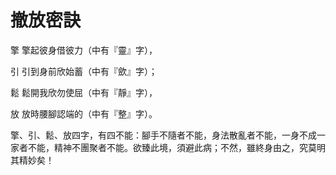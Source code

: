 # 撤放密訣

擎	擎起彼身借彼力（中有『靈』字），

引  	引到身前欣始蓄（中有『歛』字）；

鬆	鬆開我欣勿使屈（中有『靜』字），

放	放時腰腳認端的（中有『整』字）。

擎、引、鬆、放四字，有四不能：腳手不隨者不能，身法散亂者不能，一身不成一家者不能，精神不團聚者不能。欲臻此境，須避此病；不然，雖終身由之，究莫明其精妙矣！